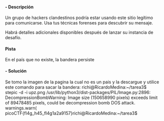 #### - **Descripción** 
Un grupo de hackers clandestinos podría estar usando este sitio legítimo para comunicarse. Usa tus técnicas forenses para descubrir su mensaje.

Habrá detalles adicionales disponibles después de lanzar su instancia de desafío.
#### Pista 
En el país que no existe, la bandera persiste
#### - **Solución** 
Se tomo la imagen de la pagina la cual no es un pais y la descargue y utilice este comando para sacar la bandera: 
richi@RicardoMedina:~/tarea3$ stepic -d -i upz.png
/usr/lib/python3/dist-packages/PIL/Image.py:2896: DecompressionBombWarning: Image size (150658990 pixels) exceeds limit of 89478485 pixels, could be decompression bomb DOS attack.
  warnings.warn(
picoCTF{fl4g_h45_fl4g1a2a9157}richi@RicardoMedina:~/tarea3$